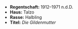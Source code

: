 - **Regentschaft:** 1912–1971 n.d.D.
- **Haus:** Talzo
- **Rasse:** Halbling
- **Titel:** _Die Gildenmutter_
